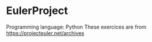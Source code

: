 # EulerProject
Programming language: Python
These exercices are from https://projecteuler.net/archives

